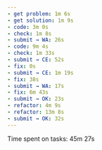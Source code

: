 ```yaml
---
- get problem: 1m 6s
- get solution: 1m 9s
- code: 3m 0s
- check: 1m 8s
- submit → WA: 26s
- code: 9m 4s
- check: 1m 33s
- submit → CE: 52s
- fix: 0s
- submit → CE: 1m 19s
- fix: 38s
- submit → WA: 17s
- fix: 6m 43s
- submit → OK: 23s
- refactor: 4m 9s
- refactor: 13m 8s
- submit → OK: 32s
---
```

Time spent on tasks: 45m 27s
